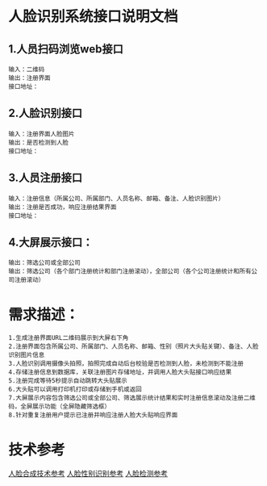 # 人脸识别系统接口说明文档

## 1.人员扫码浏览web接口
	输入：二维码
	输出：注册界面
	接口地址：
## 2.人脸识别接口
	输入：注册界面人脸图片
	输出：是否检测到人脸
	接口地址：
## 3.人员注册接口
	输入：注册信息（所属公司、所属部门、人员名称、邮箱、备注、人脸识别图片）
	输出：注册是否成功，响应注册结果界面
	接口地址：
## 4.大屏展示接口：
	输出：筛选公司或全部公司
	输出：筛选公司（各个部门注册统计和部门注册滚动），全部公司（各个公司注册统计和所有公司注册滚动）
		
# 需求描述：
	1.生成注册界面URL二维码展示到大屏右下角
	2.注册界面包含所属公司、所属部门、人员名称、邮箱、性别（照片大头贴关键）、备注、人脸识别图片信息
	3.人脸识别调用摄像头拍照，拍照完成自动后台校验是否检测到人脸，未检测到不能注册
	4.存储注册信息到数据库，关联注册图片存储地址，并调用人脸大头贴接口响应结果
	5.注册完成等待5秒提示自动跳转大头贴展示
	6.大头贴可以调用打印机打印或存储到手机或返回
	7.大屏展示内容包含筛选公司或全部公司、筛选展示统计结果和实时注册信息滚动及注册二维码，全屏展示功能（全屏隐藏筛选框）
	8.针对重复注册用户提示已注册并响应注册人脸大头贴响应界面

# 技术参考
  [人脸合成技术参考](https://blog.csdn.net/chengxuyuan997/article/details/80809843)
  [人脸性别识别参考]()
  [人脸检测参考]()
